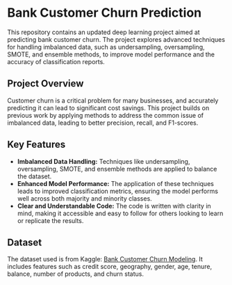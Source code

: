 # Bank Customer Churn Prediction

This repository contains an updated deep learning project aimed at predicting bank customer churn. The project explores advanced techniques for handling imbalanced data, such as undersampling, oversampling, SMOTE, and ensemble methods, to improve model performance and the accuracy of classification reports.

## Project Overview

Customer churn is a critical problem for many businesses, and accurately predicting it can lead to significant cost savings. This project builds on previous work by applying methods to address the common issue of imbalanced data, leading to better precision, recall, and F1-scores.

## Key Features

- **Imbalanced Data Handling:** Techniques like undersampling, oversampling, SMOTE, and ensemble methods are applied to balance the dataset.
- **Enhanced Model Performance:** The application of these techniques leads to improved classification metrics, ensuring the model performs well across both majority and minority classes.
- **Clear and Understandable Code:** The code is written with clarity in mind, making it accessible and easy to follow for others looking to learn or replicate the results.

## Dataset

The dataset used is from Kaggle: [Bank Customer Churn Modeling](https://www.kaggle.com/barelydedicated/bank-customer-churn-modeling). It includes features such as credit score, geography, gender, age, tenure, balance, number of products, and churn status.


